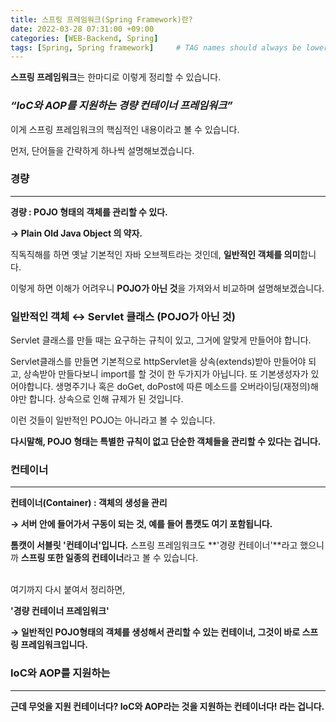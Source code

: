 ```yaml
---
title: 스프링 프레임워크(Spring Framework)란?
date: 2022-03-28 07:31:00 +09:00 
categories: [WEB-Backend, Spring] 
tags: [Spring, Spring framework]     # TAG names should always be lowercase
---
```


**스프링 프레임워크**는 한마디로 이렇게 정리할 수 있습니다.

### ***“IoC와 AOP를 지원하는 경량 컨테이너 프레임워크”***

이게 스프링 프레임워크의 핵심적인 내용이라고 볼 수 있습니다.

먼저, 단어들을 간략하게 하나씩 설명해보겠습니다.
<br>

### 경량

---

**경량 : POJO 형태의 객체를 관리할 수 있다.**

**→ Plain Old Java Object 의 약자.**

직독직해를 하면 옛날 기본적인 자바 오브젝트라는 것인데, **일반적인 객체를 의미**합니다.

이렇게 하면 이해가 어려우니 **POJO가 아닌 것**을 가져와서 비교하며 설명해보겠습니다.


### 일반적인 객체 ↔ Servlet 클래스 (POJO가 아닌 것)


Servlet 클래스를 만들 때는 요구하는 규칙이 있고, 그거에 알맞게 만들어야 합니다.

Servlet클래스를 만들면 기본적으로 httpServlet을 상속(extends)받아 만들어야 되고, 상속받아 만들다보니 import를 할 것이 한 두가지가 아닙니다. 또 기본생성자가 있어야합니다. 생명주기나 혹은 doGet, doPost에 따른 메소드를 오버라이딩(재정의)해야만 합니다. 상속으로 인해 규제가 된 것입니다.

이런 것들이 일반적인 POJO는 아니라고 볼 수 있습니다.

**다시말해, POJO 형태는 특별한 규칙이 없고 단순한 객체들을 관리할 수 있다는 겁니다.**
<br>

### 컨테이너

---

**컨테이너(Container) : 객체의 생성을 관리**

**→ 서버 안에 들어가서 구동이 되는 것, 예를 들어 톰캣도 여기 포함됩니다.**

**톰캣이 서블릿 '컨테이너'입니다.**  스프링 프레임워크도 **'경량 컨테이너'**라고 했으니까 **스프링 또한 일종의 컨테이너**라고 볼 수 있습니다.

<br>
여기까지 다시 붙여서 정리하면,

**'경량 컨테이너 프레임워크'**

**→ 일반적인 POJO형태의 객체를 생성해서 관리할 수 있는 컨테이너, 그것이 바로 스프링 프레임워크입니다.**

### IoC와 AOP를 지원하는

---

**근데 무엇을 지원 컨테이너다? IoC와 AOP라는 것을 지원하는 컨테이너다! 라는 겁니다.**